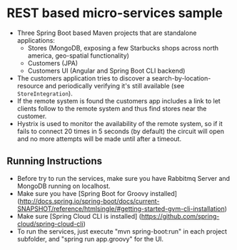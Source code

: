 # REST based micro-services sample

- Three Spring Boot based Maven projects that are standalone applications:
  - Stores (MongoDB, exposing a few Starbucks shops across north america, geo-spatial functionality)
  - Customers (JPA)
  - Customers UI (Angular and Spring Boot CLI backend)
- The customers application tries to discover a search-by-location-resource and periodically verifying it's still available (see `StoreIntegration`).
- If the remote system is found the customers app includes a link to let clients follow to the remote system and thus find stores near the customer.
- Hystrix is used to monitor the availability of the remote system, so if it fails to connect 20 times in 5 seconds (by default) the circuit will open and no more attempts will be made until after a timeout.

## Running Instructions
- Before try to run the services, make sure you have Rabbitmq Server and MongoDB running on localhost.
- Make sure you have [Spring Boot for Groovy installed] (http://docs.spring.io/spring-boot/docs/current-SNAPSHOT/reference/htmlsingle/#getting-started-gvm-cli-installation)
- Make sure [Spring Cloud CLI is installed] (https://github.com/spring-cloud/spring-cloud-cli)
- To run the services, just execute "mvn spring-boot:run" in each project subfolder, and "spring run app.groovy" for the UI.
